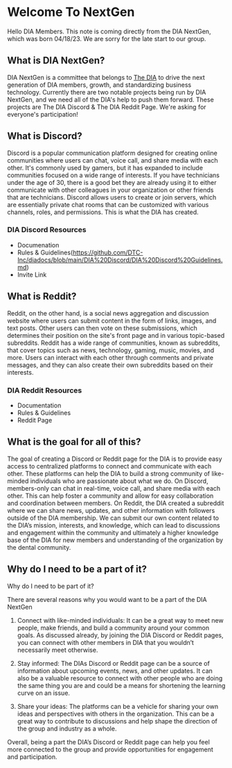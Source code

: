 
# Welcome To NextGen
Hello DIA Members. This note is coming directly from the DIA NextGen, which was born 04/18/23. We are sorry for the late start to our group. 

## What is DIA NextGen?
DIA NextGen is a committee that belongs to [The DIA](https://dentalintegrators.org/) to drive the next generation of DIA members, growth, and standardizing business technology. Currently there are two notable projects being run by DIA NextGen, and we need all of the DIA's help to push them forward. These projects are The DIA Discord & The DIA Reddit Page. We're asking for everyone's participation!

## What is Discord?
Discord is a popular communication platform designed for creating online communities where users can chat, voice call, and share media with each other. It's commonly used by gamers, but it has expanded to include communities focused on a wide range of interests. If you have technicians under the age of 30, there is a good bet they are already using it to either communicate with other colleagues in your organization or other friends that are technicians.  Discord allows users to create or join servers, which are essentially private chat rooms that can be customized with various channels, roles, and permissions.  This is what the DIA has created.

### DIA Discord Resources
- Documenation
- Rules & Guidelines(https://github.com/DTC-Inc/diadocs/blob/main/DIA%20Discord/DIA%20Discord%20Guidelines.md)
- Invite Link

## What is Reddit?
Reddit, on the other hand, is a social news aggregation and discussion website where users can submit content in the form of links, images, and text posts. Other users can then vote on these submissions, which determines their position on the site's front page and in various topic-based subreddits. Reddit has a wide range of communities, known as subreddits, that cover topics such as news, technology, gaming, music, movies, and more. Users can interact with each other through comments and private messages, and they can also create their own subreddits based on their interests.

### DIA Reddit Resources
- Documentation
- Rules & Guidelines
- Reddit Page

## What is the goal for all of this?
The goal of creating a Discord or Reddit page for the DIA is to provide easy access to centralized platforms to connect and communicate with each other.  These platforms can help the DIA to build a strong community of like-minded individuals who are passionate about what we do.
On Discord, members-only can chat in real-time, voice call, and share media with each other. This can help foster a community and allow for easy collaboration and coordination between members.
On Reddit, the DIA created a subreddit where we can share news, updates, and other information with followers outside of the DIA membership. We can submit our own content related to the DIA’s mission, interests, and knowledge, which can lead to discussions and engagement within the community and ultimately a higher knowledge base of the DIA for new members and understanding of the organization by the dental community.


## Why do I need to be a part of it?
Why do I need to be part of it?

There are several reasons why you would want to be a part of the DIA NextGen
1)	Connect with like-minded individuals: It can be a great way to meet new people, make friends, and build a community around your common goals.  As discussed already, by joining the DIA Discord or Reddit pages, you can connect with other members in DIA that you wouldn’t necessarily meet otherwise. 

2)	Stay informed: The DIAs Discord or Reddit page can be a source of information about upcoming events, news, and other updates. It can also be a valuable resource to connect with other people who are doing the same thing you are and could be a means for shortening the learning curve on an issue.

3)	Share your ideas: The platforms can be a vehicle for sharing your own ideas and perspectives with others in the organization. This can be a great way to contribute to discussions and help shape the direction of the group and industry as a whole.

Overall, being a part the DIA’s Discord or Reddit page can help you feel more connected to the group and provide opportunities for engagement and participation.
